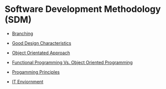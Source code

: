 # Software Development Methodology (SDM)

- <a href="https://github.com/RaviTambade/IACSDSDM/blob/main/gitbranching.md">Branching</a>
- <a href="https://github.com/RaviTambade/IACSDSDM/blob/main/gooddesign.md"> Good Design Characteristics</a>
- <a href="https://github.com/RaviTambade/IACSDSDM/blob/main/objectoriented.md">  Object Orientated Approach</a>
- <a href="https://github.com/RaviTambade/IACSDSDM/blob/main/functionvsobjectorient.md"> Functional Programming Vs. Object Oriented Programming</a>
 
- <a href="https://github.com/RaviTambade/IACSDSDM/blob/main/programmingprinciplesmd">Progamming Principles</a>

- <a href="https://github.com/RaviTambade/IACSDSDM/blob/main/itEnviornment.md">IT Enviornment</a>
